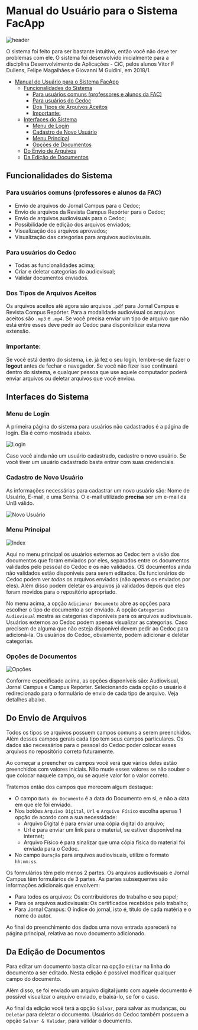 # Manual do Usuário para o Sistema FacApp

![header](assets/header.png)

O sistema foi feito para ser bastante intuitivo, então você não deve ter problemas com ele. 
O sistema foi desenvolvido inicialmente para a disciplina Desenvolvimento de Aplicações - CiC, pelos alunos Vitor F Dullens, Felipe Magalhães e Giovanni M Guidini, em 2018/1.

- [Manual do Usuário para o Sistema FacApp](#manual-do-usu%C3%A1rio-para-o-sistema-facapp)
    - [Funcionalidades do Sistema](#funcionalidades-do-sistema)
        - [Para usuários comuns (professores e alunos da FAC)](#para-usu%C3%A1rios-comuns-professores-e-alunos-da-fac)
        - [Para usuários do Cedoc](#para-usu%C3%A1rios-do-cedoc)
        - [Dos Tipos de Arquivos Aceitos](#dos-tipos-de-arquivos-aceitos)
        - [Importante:](#importante)
    - [Interfaces do Sistema](#interfaces-do-sistema)
        - [Menu de Login](#menu-de-login)
        - [Cadastro de Novo Usuário](#cadastro-de-novo-usu%C3%A1rio)
        - [Menu Principal](#menu-principal)
        - [Opções de Documentos](#op%C3%A7%C3%B5es-de-documentos)
    - [Do Envio de Arquivos](#do-envio-de-arquivos)
    - [Da Edição de Documentos](#da-edi%C3%A7%C3%A3o-de-documentos)

## Funcionalidades do Sistema
### Para usuários comuns (professores e alunos da FAC)
- Envio de arquivos do Jornal Campus para o Cedoc;
- Envio de arquivos da Revista Campus Repórter para o Cedoc;
- Envio de arquivos audiovisuais para o Cedoc;
- Possibilidade de edição dos arquivos enviados;
- Visualização dos arquivos aprovados;
- Visualização das categorias para arquivos audiovisuais.

### Para usuários do Cedoc
- Todas as funcionalidades acima;
- Criar e deletar categorias do audiovisual;
- Validar documentos enviados.

### Dos Tipos de Arquivos Aceitos
Os arquivos aceitos até agora são arquivos `.pdf` para Jornal Campus e Revista Compus Repórter. Para a modalidade audiovisual os arquivos aceitos são `.mp3` e `.mp4`. Se você precisa enviar um tipo de arquivo que não está entre esses deve pedir ao Cedoc para disponibilizar esta nova extensão.

### Importante: 
Se você está dentro do sistema, i.e. já fez o seu login, lembre-se de fazer o **logout** antes de fechar o navegador. Se você não fizer isso continuará dentro do sistema, e qualquer pessoa que use aquele computador poderá enviar arquivos ou deletar arquivos que você enviou.

## Interfaces do Sistema
### Menu de Login

A primeira página do sistema para usuários não cadastrados é a página de login. Ela é como mostrada abaixo. 

![Login](assets/login.png)

Caso você ainda não um usuário cadastrado, cadastre o novo usuário. Se você tiver um usuário cadastrado basta entrar com suas credenciais.

### Cadastro de Novo Usuário

As informações necessárias para cadastrar um novo usuário são: Nome de Usuário, E-mail, e uma Senha.
O e-mail utilizado **precisa** ser um e-mail da UnB válido.

![Novo Usuário](assets/novoUsuario.png)

### Menu Principal

![Index](assets/index.png)

Aqui no menu principal os usuários externos ao Cedoc tem a visão dos documentos que foram enviados por eles, separados entre os documentos validados pelo pessoal do Cedoc e os não validados. OS documentos ainda não validados estão disponíveis para serem editados. Os funcionários do Cedoc podem ver *todos* os arquivos enviados (não apenas os enviados por eles). Além disso podem deletar os arquivos já validados depois que eles foram movidos para o repositório apropriado.

No menu acima, a opção `Adicionar Documento` abre as opções para escolher o tipo de documento a ser enviado. A opção `Categorias Audiovisual` mostra as categorias disponíveis para os arquivos audiovisuais. Usuários externos ao Cedoc podem apenas visualizar as categorias. Caso precisem de alguma que não esteja disponível devem pedir ao Cedoc para adicioná-la. Os usuários do Cedoc, obviamente, podem adicionar e deletar categorias.

### Opções de Documentos

![Opções](assets/option.png)

Conforme especificado acima, as opções disponíveis são: Audiovisual, Jornal Campus e Campus Repórter. Selecionando cada opção o usuário é redirecionado para o formulário de envio de cada tipo de arquivo. Veja detalhes abaixo.

## Do Envio de Arquivos

Todos os tipos se arquivos possuem campos comuns a serem preenchidos. Além desses campos gerais cada tipo tem seus campos particulares. Os dados são necessários para o pessoal do Cedoc poder colocar esses arquivos no repositório correto futuramente. 

Ao começar a preencher os campos você verá que vários deles estão preenchidos com valores iniciais. Não mude esses valores se não souber o que colocar naquele campo, ou se aquele valor for o valor correto.

Tratemos então dos campos que merecem algum destaque:
- O campo `Data do Documento` é a data do Documento em si, e não a data em que ele foi enviado.
- Nos botões `Arquivo Digital`, `Url` e `Arquivo Físico` escolha apenas 1 opção de acordo com a sua necessidade: 
    - Arquivo Digital é para enviar uma cópia digital do arquivo;
    - Url é para enviar um link para o material, se estiver disponível na internet;
    - Arquivo Físico é para sinalizar que uma cópia física do material foi enviada para o Cedoc.
- No campo `Duração` para arquivos audiovisuais, utilize o formato `hh:mm:ss`.

Os formulários têm pelo menos 2 partes. Os arquivos audiovisuais e Jornal Campus têm formulários de 3 partes. As partes subsequentes são informações adicionais que envolvem:

- Para todos os arquivos: Os contribuidores do trabalho e seu papel;
- Para os arquivos audiovisuais: Os certificados recebidos pelo trabalho;
- Para Jornal Campus: O índice do jornal, isto é, título de cada matéria e o nome do autor.

Ao final do preenchimento dos dados uma nova entrada aparecerá na página principal, relativa ao novo documento adicionado.

## Da Edição de Documentos

Para editar um documento basta clicar na opção `Editar` na linha do documento a ser editado. Nesta edição é possível modificar qualquer campo do documento.

Além disso, se foi enviado um arquivo digital junto com aquele documento é possível visualizar o arquivo enviado, e baixá-lo, se for o caso.

Ao final da edição você terá a opção `Salvar`, para salvar as mudanças, ou `Deletar` para deletar o documento. Usuários do Cedoc também possuem a opção `Salvar & Validar`, para validar o documento.